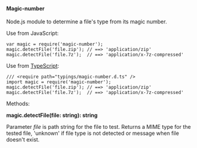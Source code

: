 #### Magic-number
Node.js module to determine a file's type from its magic number.

Use from JavaScript:

    var magic = require('magic-number');
    magic.detectFile('file.zip'); // ==> 'application/zip'
    magic.detectFile('file.7z');  // ==> 'application/x-7z-compressed'

Use from [TypeScript](http://www.typescriptlang.org):

    /// <require path="typings/magic-number.d.ts" />
    import magic = require('magic-number');
    magic.detectFile('file.zip'); // ==> 'application/zip'
    magic.detectFile('file.7z');  // ==> 'application/x-7z-compressed'

Methods:

**magic.detectFile(file: string): string**

Parameter *file* is path string for the file to test.
Returns a MIME type for the tested file, 'unknown' if file type is not detected or
message when file doesn't exist.

